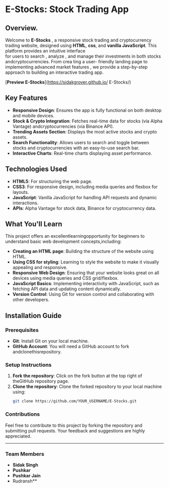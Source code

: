  # E-Stocks: Stock Trading App 
 
## Overview.

 Welcome to **E-Stocks** , a responsive stock trading and cryptocurrency trading website, designed using **HTML**,  **css**, and  **vanilla JavaScript**.  This   platform  provides  an   intuitive   interface  
 for   users to  search , analyze ,  and   manage   their   investments   in   both   stocks  andcryptocurrencies.  From  crea ting a  user- friendly landing  page to   implementing advanced market features , we provide  a step-by-step approach to building an interactive trading app.

[**Preview E-Stocks**](https://sidakgrover.github.io/ E-Stocks/)

## Key Features

- **Responsive Design**: Ensures the app is fully functional on both desktop and mobile devices.
- **Stock & Crypto Integration**: Fetches real-time data for stocks (via Alpha Vantage) andcryptocurrencies (via    Binance  API).
- **Trending Assets Section**: Displays the most active stocks and crypto assets.
- **Search Functionality**: Allows users to search and toggle between stocks and cryptocurrencies with  an easy-to-use search bar.
- **Interactive Charts**: Real-time charts displaying asset performance.

## Technologies Used

- **HTML5**: For structuring the web  page.
- **CSS3**: For responsive design, including media queries and flexbox for layouts.
- **JavaScript**: Vanilla JavaScript for handling API requests and dynamic interactions.
- **APIs**: Alpha Vantage for stock data, Binance for cryptocurrency data.

## What You'll Learn

This project offers an excellentlearningopportunity for beginners to understand basic web development concepts,including:

- **Creating an HTML page**: Building the structure of the website  using HTML.
- **Using CSS for styling**: Learning to style the website to make it visually appealing  and responsive.
- **Responsive Web  Design**: Ensuring that your website looks great on all devices using media queries and CSS  grid/flexbox.
- **JavaScript Basics**: Implementing interactivity with JavaScript, such as fetching API data and  updating  content dynamically.
- **Version Control**: Using Git for version control and collaborating   with other    developers.

## Installation Guide

### Prerequisites
- **Git**: Install Git on your local machine.
- **GitHub Account**: You will need a GitHub account to fork   andclonethisrepository.

### Setup Instructions

1. **Fork the repository**: Click on the fork button at the top right of theGitHub repository page.
2. **Clone the repository**: Clone the forked repository to your local machine using:
   ```bash
   git clone https://github.com/YOUR_USERNAME/E-Stocks.git

### Contributions

Feel  free to contribute to this project by forking the  repository and  submitting  pull requests. Your feedback and suggestions are highly  appreciated.

---

### Team Members

- **Sidak Singh**
- **Pushkar**
- **Pushkar Jain**
- Rudransh**
